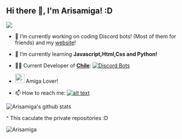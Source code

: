 ## Hi there 👋, I'm Arisamiga! :D

<img src="https://i.imgur.com/usxXcd9.gif">

[1.2]: http://i.imgur.com/wWzX9uB.png (Twitter)

[1]: https://twitter.com/arisamiga_

- 🔭 I’m currently working on coding Discord bots! (Most of them for friends) and my [website](https://arisamiga.rocks)!

- 🌱 I’m currently learning **Javascript,Html,Css and Python!**

- 👨‍💻 Current Developer of   [**Chile**](https://top.gg/bot/741223243758960680): [![Discord Bots](https://top.gg/api/widget/status/741223243758960680.svg)](https://top.gg/bot/741223243758960680)

-  <img src="https://i.imgur.com/9NhAizF.gif" width="25" height="25"> Amiga Lover!

- 📫 How to reach me: [![alt text][1.2]][1]

![Arisamiga's github stats](https://arisamigastats.vercel.app/api?username=Arisamiga)

^ This caculate the private repositories :D

![Arisamiga](https://arisamigastats.vercel.app/api/top-langs?username=Arisamiga&show_icons=true&layout=compact)
